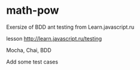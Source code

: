 # math-pow

Exersize of BDD ant testing from Learn.javascript.ru

lesson http://learn.javascript.ru/testing

Mocha, Chai, BDD

Add some test cases
